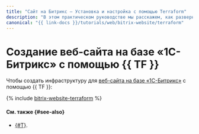 ```yaml
---
title: "Сайт на Битрикс – Установка и настройка с помощью Terraform"
description: "В этом практическом руководстве мы расскажем, как развернуть и настроить сайт на Битрикс (Bitrix) в облаке с помощью Terraform. 1С-Битрикс — это система управления сайтами и веб-проектами от компании 1С-Битрикс. С его помощью вы можете управлять структурой и содержимым вашего сайта, не обладая специальными знаниями программирования и верстки."
canonical: "{{ link-docs }}/tutorials/web/bitrix-website/terraform"
---
```


# Создание веб-сайта на базе «1С-Битрикс» с помощью {{ TF }}

Чтобы создать инфраструктуру для [веб-сайта на базе «1С-Битрикс»](index.md) c помощью {{ TF }}:

{% include [bitrix-website-terraform](../../../_tutorials/applied/bitrix-website-terraform.md) %}

#### См. также {#see-also}

* [{#T}](console.md).